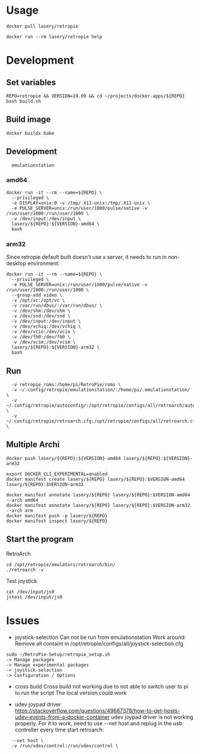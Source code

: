 # Usage
```
docker pull lasery/retropie

docker run --rm lasery/retropie help
```

# Development

## Set variables
```
REPO=retropie && VERSION=19.09 && cd ~/projects/docker-apps/${REPO}
bash build.sh
```

## Build image
```
docker buildx bake
```

## Development
```
  emulationstation
```

### amd64
```
docker run -it --rm --name=${REPO} \
  --privileged \
  -e DISPLAY=unix:0 -v /tmp/.X11-unix:/tmp/.X11-unix \
  -e PULSE_SERVER=unix:/run/user/1000/pulse/native -v /run/user/1000:/run/user/1000 \
  -v /dev/input:/dev/input \
  lasery/${REPO}:${VERSION}-amd64 \
  bash
```

### arm32
Since retropie default built doesn't use x server, it needs to run in non-desktop environment:
```
docker run -it --rm --name=${REPO} \
  --privileged \
  -e PULSE_SERVER=unix:/run/user/1000/pulse/native -v /run/user/1000:/run/user/1000 \
  --group-add video \
  -v /opt/vc:/opt/vc \
  -v /var/run/dbus/:/var/run/dbus/ \
  -v /dev/shm:/dev/shm \
  -v /dev/snd:/dev/snd \
  -v /dev/input:/dev/input \
  -v /dev/vchiq:/dev/vchiq \
  -v /dev/vcio:/dev/vcio \
  -v /dev/fb0:/dev/fb0 \
  -v /dev/vcsm:/dev/vcsm \
  lasery/${REPO}:${VERSION}-arm32 \
  bash
```

## Run
```
  -v retropie_roms:/home/pi/RetroPie/roms \
  -v ~/.config/retropie/emulationstation/:/home/pi/.emulationstation/ \
  -v ~/.config/retropie/autoconfig/:/opt/retropie/configs/all/retroarch/autoconfig/ \
  -v ~/.config/retropie/retroarch.cfg:/opt/retropie/configs/all/retroarch.cfg \
```

## Multiple Archi
```
docker push lasery/${REPO}:${VERSION}-amd64 lasery/${REPO}:${VERSION}-arm32

export DOCKER_CLI_EXPERIMENTAL=enabled
docker manifest create lasery/${REPO} lasery/${REPO}:$VERSION-amd64 lasery/${REPO}:$VERSION-arm32

docker manifest annotate lasery/${REPO} lasery/${REPO}:$VERSION-amd64 --arch amd64
docker manifest annotate lasery/${REPO} lasery/${REPO}:$VERSION-arm32 --arch arm
docker manifest push -p lasery/${REPO}
docker manifest inspect lasery/${REPO}
```

## Start the program
RetroArch
```
cd /opt/retropie/emulators/retroarch/bin/
./retroarch -v
```

Test joystick
```
cat /dev/input/js0
jstest /dev/input/js0
```

# Issues
- joystick-selection
Can not be run from emulationstation
Work around:
Remove all containt in /opt/retropie/configs/all/joystick-selection.cfg
```
sudo ~/RetroPie-Setup/retropie_setup.sh
-> Manage packages
-> Manage experimental packages
-> joystick-selection
-> Configuration / Options
```

- cross build
Cross build not working due to not able to switch user to pi to run the script
The local version could work

- udev joypad driver
https://stackoverflow.com/questions/49687378/how-to-get-hosts-udev-events-from-a-docker-container
udev joypad driver is not working properly. For it to work, need to use
--net host and replug in the usb controller every time start retroarch:

```
  --net host \
  -v /run/udev/control:/run/udev/control \
```
